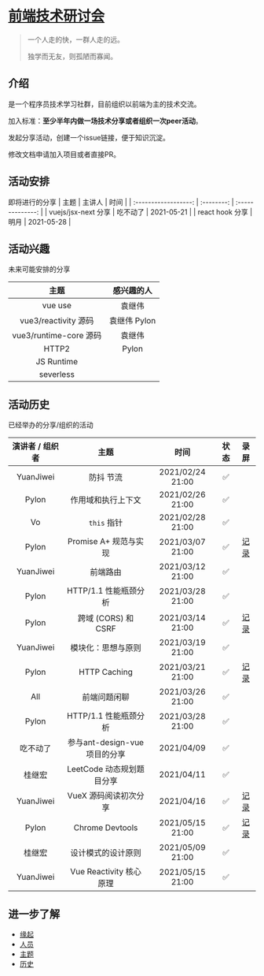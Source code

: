 # [前端技术研讨会](https://github.com/jiweiyuan/frontend)

> 一个人走的快，一群人走的远。
>
> 独学而无友，则孤陋而寡闻。


## 介绍

是一个程序员技术学习社群，目前组织以前端为主的技术交流。

加入标准：**至少半年内做一场技术分享或者组织一次peer活动**。

发起分享活动，创建一个issue链接，便于知识沉淀。

修改文档申请加入项目或者直接PR。


## 活动安排

即将进行的分享
|  主题                 |  主讲人      |       时间     |
| :------------------: | :--------: | :--------------: |
| vuejs/jsx-next 分享      |  吃不动了     |  2021-05-21 |
| react hook 分享           |  明月       |  2021-05-28 |


## 活动兴趣

未来可能安排的分享

|  主题                 |  感兴趣的人 |
| :------------------: |:------: |
| vue use| 袁继伟 |
| vue3/reactivity 源码  | 袁继伟 Pylon|
| vue3/runtime-core 源码 | 袁继伟 |
| HTTP2 | Pylon|
| JS Runtime |
| severless |


## 活动历史
已经举办的分享/组织的活动

|  演讲者 / 组织者   |         主题          |       时间       | 状态 | 录屏 |
| :-------: | :-------------------: | :--------------: | :--: | :--: |
| YuanJiwei |       防抖 节流       | 2021/02/24 21:00 |  ✅   |      |
|   Pylon   |  作用域和执行上下文    | 2021/02/26 21:00 |  ✅   |      |
|    Vo     |     `this`  指针      | 2021/02/28 21:00 |  ✅   |      |
|   Pylon   | Promise A+ 规范与实现 | 2021/03/07 21:00 |  ✅   |[记录](https://www.bilibili.com/video/BV1ov411b7yB)     |
| YuanJiwei |       前端路由        | 2021/03/12 21:00 |  ✅   |      |
| Pylon | HTTP/1.1 性能瓶颈分析 | 2021/03/28 21:00 |  ✅    |      |
|   Pylon   |  跨域 (CORS) 和 CSRF  | 2021/03/14 21:00 |  ✅   | [记录](https://www.bilibili.com/video/BV18N411X7HX)    |
| YuanJiwei |    模块化：思想与原则  | 2021/03/19 21:00 |  ✅  |      |
|   Pylon   |     HTTP Caching      | 2021/03/21 21:00 |  ✅   | [记录](https://www.bilibili.com/video/BV17A411N7NG)   |
| All | 前端问题闲聊 | 2021/03/26 21:00 | ✅    |      |
| Pylon | HTTP/1.1 性能瓶颈分析 | 2021/03/28 21:00 |  ✅    |      |
| 吃不动了 |  参与ant-design-vue项目的分享    |  2021/04/09       |    ✅    |  
| 桂继宏 |  LeetCode 动态规划题目分享    |  2021/04/11       |    ✅    |  
| YuanJiwei | VueX 源码阅读初次分享 | 2021/04/16 |  ✅    |   [记录](https://www.bilibili.com/video/BV1Vi4y1A72u) 
| Pylon |  Chrome Devtools    |  2021/05/15 21:00      |    ✅    |  [记录](https://www.bilibili.com/video/BV1WN411f7yW) 
| 桂继宏 |  设计模式的设计原则    |  2021/05/09 21:00      |    ✅    |  
| YuanJiwei | Vue Reactivity 核心原理 |2021/05/15 21:00|  ✅  |


## 进一步了解

- [缘起](./seminar/introduction.md)
- [人员](./seminar/people.md)
- [主题](./seminar/todo.md)
- [历史](./seminar/history.md)
